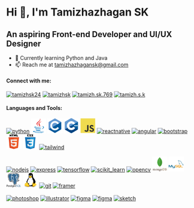 
# Hi 👋, I'm Tamizhazhagan SK
## An aspiring Front-end Developer and UI/UX Designer

- 🌱 Currently learning Python and Java
- 📫 Reach me at [tamizhazhagansk@gmail.com](mailto:tamizhazhagansk@gmail.com)

<h4 align="left">Connect with me:</h4>
<p align="left">
<a id="logo" href="https://twitter.com/tamizhsk24"><img align="center" src="https://upload.wikimedia.org/wikipedia/commons/5/57/X_logo_2023_%28white%29.png" alt="tamizhsk24" height="40" width="40" /></a>
<a href="https://linkedin.com/in/tamizh-sk" ><img align="center" src="https://upload.wikimedia.org/wikipedia/commons/thumb/8/81/LinkedIn_icon.svg/2048px-LinkedIn_icon.svg.png" alt="tamizhsk" height="42" width="42" /></a>
<a href="https://fb.com/tamizh.sk.769" ><img align="center" src="https://upload.wikimedia.org/wikipedia/en/thumb/0/04/Facebook_f_logo_%282021%29.svg/2048px-Facebook_f_logo_%282021%29.svg.png" alt="tamizh.sk.769" height="40" width="40" /></a>
<a href="https://instagram.com/tamizh.s.k"><img align="center" src="https://upload.wikimedia.org/wikipedia/commons/thumb/a/a5/Instagram_icon.png/640px-Instagram_icon.png" alt="tamizh.s.k" height="43" width="43" /></a>
</p>
<h4 align="left">Languages and Tools:</h4>
<p2> 
<a href="https://www.python.org"><img src="https://upload.wikimedia.org/wikipedia/commons/thumb/c/c3/Python-logo-notext.svg/1869px-Python-logo-notext.svg.png" alt="python" width="40" height="40"/></a> 
<a href="https://www.java.com" ><img src="https://raw.githubusercontent.com/devicons/devicon/master/icons/java/java-original.svg" alt="java" width="40" height="40"/></a> 
<a href="https://www.cprogramming.com/" ><img src="https://raw.githubusercontent.com/devicons/devicon/master/icons/c/c-original.svg" alt="c" width="40" height="40"/></a> 
<a href="https://www.w3schools.com/cpp/" ><img src="https://raw.githubusercontent.com/devicons/devicon/master/icons/cplusplus/cplusplus-original.svg" alt="cplusplus" width="40" height="40"/></a>
<a href="https://developer.mozilla.org/en-US/docs/Web/JavaScript" ><img src="https://raw.githubusercontent.com/devicons/devicon/master/icons/javascript/javascript-original.svg" alt="javascript" width="40" height="40"/></a>  
</p2>
<p3>
<a href="https://reactnative.dev/" ><img src="https://reactnative.dev/img/header_logo.svg" alt="reactnative" width="40" height="40"/></a>  
<a href="https://angular.io" ><img src="https://upload.wikimedia.org/wikipedia/commons/thumb/c/cf/Angular_full_color_logo.svg/2048px-Angular_full_color_logo.svg.png" alt="angular" width="40" height="40"/></a> 
<a href="https://getbootstrap.com" ><img src="https://getbootstrap.com/docs/5.0/assets/brand/bootstrap-logo.svg" alt="bootstrap" width="45" height="35"/></a> 
<a href="https://www.w3.org/html/" ><img src="https://raw.githubusercontent.com/devicons/devicon/master/icons/html5/html5-original-wordmark.svg" alt="html5" width="40" height="40"/></a> 
<a href="https://www.w3schools.com/css/" ><img src="https://raw.githubusercontent.com/devicons/devicon/master/icons/css3/css3-original-wordmark.svg" alt="css3" width="40" height="40"/></a>
<a href="https://tailwindcss.com/" ><img src="https://www.vectorlogo.zone/logos/tailwindcss/tailwindcss-icon.svg" alt="tailwind" width="40" height="40"/></a>
</p3>
<br><br>
<p4>
<a href="https://nodejs.org" ><img src="https://upload.wikimedia.org/wikipedia/commons/thumb/d/d9/Node.js_logo.svg/590px-Node.js_logo.svg.png?20170401104355" alt="nodejs" width="65" height="40"/></a>
<a href="https://expressjs.com" ><img src="https://upload.wikimedia.org/wikipedia/commons/6/64/Expressjs.png" alt="express" width="" height="35"/></a> 
<a href="https://www.tensorflow.org" ><img src="https://www.vectorlogo.zone/logos/tensorflow/tensorflow-icon.svg" alt="tensorflow" width="40" height="40"/></a> 
<a href="https://scikit-learn.org/" ><img src="https://upload.wikimedia.org/wikipedia/commons/0/05/Scikit_learn_logo_small.svg" alt="scikit_learn" width="40" height="40"/></a> 
<a href="https://opencv.org/" ><img src="https://www.vectorlogo.zone/logos/opencv/opencv-icon.svg" alt="opencv" width="40" height="40"/></a> 
</p4>
<p5>
<a href="https://www.mongodb.com/" ><img src="https://raw.githubusercontent.com/devicons/devicon/master/icons/mongodb/mongodb-original-wordmark.svg" alt="mongodb" width="40" height="40"/></a> 
<a href="https://www.mysql.com/" ><img src="https://raw.githubusercontent.com/devicons/devicon/master/icons/mysql/mysql-original-wordmark.svg" alt="mysql" width="40" height="40"/></a> 
<a href="https://www.postgresql.org" ><img src="https://raw.githubusercontent.com/devicons/devicon/master/icons/postgresql/postgresql-original-wordmark.svg" alt="postgresql" width="40" height="40"/></a>  
<a href="https://www.linux.org/" ><img src="https://raw.githubusercontent.com/devicons/devicon/master/icons/linux/linux-original.svg" alt="linux" width="40" height="40"/></a> 
<a href="https://git-scm.com/" ><img src="https://www.vectorlogo.zone/logos/git-scm/git-scm-icon.svg" alt="git" width="40" height="40"/></a> 
<a href="https://www.framer.com/" ><img src="https://www.vectorlogo.zone/logos/framer/framer-icon.svg" alt="framer" width="40" height="40"/></a> 
</p5>
<br><br>
<p6>
<a href="https://www.photoshop.com/en" ><img src="https://upload.wikimedia.org/wikipedia/commons/thumb/a/af/Adobe_Photoshop_CC_icon.svg/2101px-Adobe_Photoshop_CC_icon.svg.png" alt="photoshop" width="40" height="40"/></a> 
<a href="https://www.adobe.com/in/products/illustrator.html" ><img src="https://upload.wikimedia.org/wikipedia/commons/thumb/f/fb/Adobe_Illustrator_CC_icon.svg/2101px-Adobe_Illustrator_CC_icon.svg.png" alt="illustrator" width="40" height="40"/></a> 
<a href="https://helpx.adobe.com/in/support/xd.html" ><img src="https://upload.wikimedia.org/wikipedia/commons/thumb/c/c2/Adobe_XD_CC_icon.svg/2101px-Adobe_XD_CC_icon.svg.png" alt="figma" width="40" height="40"/></a> 
<a href="https://www.figma.com/" ><img src="https://www.vectorlogo.zone/logos/figma/figma-icon.svg" alt="figma" width="40" height="40"/></a> 
<a href="https://www.sketch.com/" ><img src="https://www.vectorlogo.zone/logos/sketchapp/sketchapp-icon.svg" alt="sketch" width="40" height="40"/></a> 
